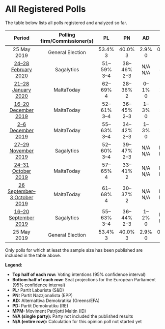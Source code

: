 # All Registered Polls

The table below lists all polls registered and analyzed so far.

| Period     | Polling firm/Commissioner(s) | PL | PN | AD | PD | MPM |
|:----------:|:----------------------------:|:--:|:--:|:--:|:--:|:--:|
| 25 May 2019 | General Election | 53.4% <br> 3 | 40.0% <br> 3 | 2.9% <br> 0 | 0.0% <br> 0 | 0.0% <br> 0 |
| [24–28 February 2020](2020-02-28-Sagalytics.html) | Sagalytics | 51–59% <br> 3–4 | 38–46% <br> 2–3 | N/A <br> N/A | 2–5% <br> 0 | N/A <br> N/A |
| [21–28 January 2020](2020-01-28-MaltaToday.html) | MaltaToday | 62–69% <br> 4 | 28–36% <br> 2 | 0–1% <br> 0 | 1–2% <br> 0 | N/A <br> N/A |
| [16–20 December 2019](2019-12-20-MaltaToday.html) | MaltaToday | 52–61% <br> 3–4 | 36–45% <br> 2–3 | 1–3% <br> 0 | 0–2% <br> 0 | N/A <br> N/A |
| [2–6 December 2019](2019-12-06-MaltaToday.html) | MaltaToday | 55–63% <br> 3–4 | 34–42% <br> 2–3 | 1–3% <br> 0 | 0–2% <br> 0 | 0–1% <br> 0 |
| [27–29 November 2019](2019-11-29-Sagalytics.html) | Sagalytics | 52–60% <br> 3–4 | 39–47% <br> 2–3 | N/A <br> N/A | N/A <br> N/A | N/A <br> N/A |
| [24–31 October 2019](2019-10-31-MaltaToday.html) | MaltaToday | 57–65% <br> 4 | 33–41% <br> 2 | N/A <br> N/A | N/A <br> N/A | N/A <br> N/A |
| [26 September–3 October 2019](2019-10-03-MaltaToday.html) | MaltaToday | 61–68% <br> 4 | 30–37% <br> 2 | N/A <br> N/A | N/A <br> N/A | N/A <br> N/A |
| [16–20 September 2019](2019-09-20-Sagalytics.html) | Sagalytics | 55–63% <br> 3–4 | 36–44% <br> 2–3 | 1–2% <br> 0 | N/A <br> N/A | N/A <br> N/A |
| 25 May 2019 | General Election | 53.4% <br> 3 | 40.0% <br> 3 | 2.9% <br> 0 | 0.0% <br> 0 | 0.0% <br> 0 |

Only polls for which at least the sample size has been published are included in the table above.

**Legend:**
+ **Top half of each row:** Voting intentions (95% confidence interval)
+ **Bottom half of each row:** Seat projections for the European Parliament (95% confidence interval)
+ **PL:** Partit Laburista (S&D)
+ **PN:** Partit Nazzjonalista (EPP)
+ **AD:** Alternattiva Demokratika (Greens/EFA)
+ **PD:** Partit Demokratiku (RE)
+ **MPM:** Moviment Patrijotti Maltin (ID)
+ **N/A (single party):** Party not included the published results
+ **N/A (entire row):** Calculation for this opinion poll not started yet

